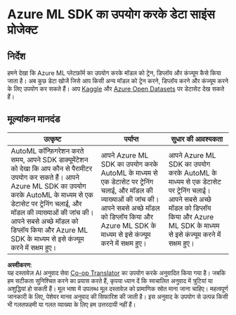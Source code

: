 <!--
CO_OP_TRANSLATOR_METADATA:
{
  "original_hash": "386efdbc19786951341f6956247ee990",
  "translation_date": "2025-08-24T22:11:52+00:00",
  "source_file": "5-Data-Science-In-Cloud/19-Azure/assignment.md",
  "language_code": "hi"
}
-->
# Azure ML SDK का उपयोग करके डेटा साइंस प्रोजेक्ट

## निर्देश

हमने देखा कि Azure ML प्लेटफ़ॉर्म का उपयोग करके मॉडल को ट्रेन, डिप्लॉय और कंज्यूम कैसे किया जाता है। अब कुछ डेटा खोजें जिसे आप किसी अन्य मॉडल को ट्रेन करने, डिप्लॉय करने और कंज्यूम करने के लिए उपयोग कर सकते हैं। आप [Kaggle](https://kaggle.com) और [Azure Open Datasets](https://azure.microsoft.com/services/open-datasets/catalog?WT.mc_id=academic-77958-bethanycheum&ocid=AID3041109) पर डेटासेट देख सकते हैं।

## मूल्यांकन मानदंड

| उत्कृष्ट | पर्याप्त | सुधार की आवश्यकता |
|-----------|----------|-------------------|
|AutoML कॉन्फ़िगरेशन करते समय, आपने SDK डाक्यूमेंटेशन को देखा कि आप कौन से पैरामीटर उपयोग कर सकते हैं। आपने Azure ML SDK का उपयोग करके AutoML के माध्यम से एक डेटासेट पर ट्रेनिंग चलाई, और मॉडल की व्याख्याओं की जांच की। आपने सबसे अच्छे मॉडल को डिप्लॉय किया और Azure ML SDK के माध्यम से इसे कंज्यूम करने में सक्षम हुए। | आपने Azure ML SDK का उपयोग करके AutoML के माध्यम से एक डेटासेट पर ट्रेनिंग चलाई, और मॉडल की व्याख्याओं की जांच की। आपने सबसे अच्छे मॉडल को डिप्लॉय किया और Azure ML SDK के माध्यम से इसे कंज्यूम करने में सक्षम हुए। | आपने Azure ML SDK का उपयोग करके AutoML के माध्यम से एक डेटासेट पर ट्रेनिंग चलाई। आपने सबसे अच्छे मॉडल को डिप्लॉय किया और Azure ML SDK के माध्यम से इसे कंज्यूम करने में सक्षम हुए। |

**अस्वीकरण**:  
यह दस्तावेज़ AI अनुवाद सेवा [Co-op Translator](https://github.com/Azure/co-op-translator) का उपयोग करके अनुवादित किया गया है। जबकि हम सटीकता सुनिश्चित करने का प्रयास करते हैं, कृपया ध्यान दें कि स्वचालित अनुवाद में त्रुटियां या अशुद्धियां हो सकती हैं। मूल भाषा में उपलब्ध मूल दस्तावेज़ को प्रामाणिक स्रोत माना जाना चाहिए। महत्वपूर्ण जानकारी के लिए, पेशेवर मानव अनुवाद की सिफारिश की जाती है। इस अनुवाद के उपयोग से उत्पन्न किसी भी गलतफहमी या गलत व्याख्या के लिए हम उत्तरदायी नहीं हैं।